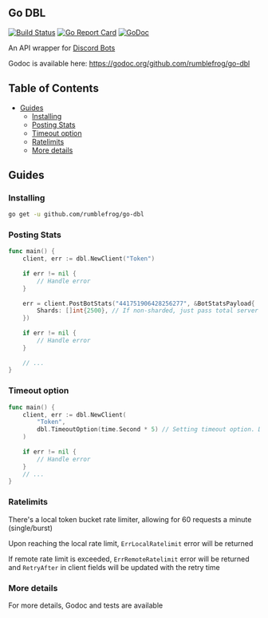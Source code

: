 ## Go DBL

[![Build Status](https://travis-ci.com/rumblefrog/go-dbl.svg?branch=master)](https://travis-ci.com/rumblefrog/go-dbl)
[![Go Report Card](https://goreportcard.com/badge/github.com/rumblefrog/go-dbl)](https://goreportcard.com/report/github.com/rumblefrog/go-dbl)
[![GoDoc](https://godoc.org/github.com/rumblefrog/go-dbl?status.svg)](https://godoc.org/github.com/rumblefrog/go-dbl)

An API wrapper for [Discord Bots](https://discordbots.org/)

Godoc is available here: https://godoc.org/github.com/rumblefrog/go-dbl

<!-- START doctoc generated TOC please keep comment here to allow auto update -->
<!-- DON'T EDIT THIS SECTION, INSTEAD RE-RUN doctoc TO UPDATE -->
## Table of Contents

- [Guides](#guides)
  - [Installing](#installing)
  - [Posting Stats](#posting-stats)
  - [Timeout option](#timeout-option)
  - [Ratelimits](#ratelimits)
  - [More details](#more-details)

<!-- END doctoc generated TOC please keep comment here to allow auto update -->

## Guides

### Installing

```bash
go get -u github.com/rumblefrog/go-dbl
```

### Posting Stats

```go
func main() {
	client, err := dbl.NewClient("Token")
	
	if err != nil {
		// Handle error
	}
	
	err = client.PostBotStats("441751906428256277", &BotStatsPayload{
		Shards: []int{2500}, // If non-sharded, just pass total server count as the only integer element
	})
	
	if err != nil {
		// Handle error
	}
	
	// ...
}
```

### Timeout option

```go
func main() {
	client, err := dbl.NewClient(
		"Token",
		dbl.TimeoutOption(time.Second * 5) // Setting timeout option. Default is 3 seconds
	)
	
	if err != nil {
		// Handle error
	}
	// ...
}
```

### Ratelimits

There's a local token bucket rate limiter, allowing for 60 requests a minute (single/burst)

Upon reaching the local rate limit, `ErrLocalRatelimit` error will be returned

If remote rate limit is exceeded, `ErrRemoteRatelimit` error will be returned and `RetryAfter` in client fields will be updated with the retry time

### More details

For more details, Godoc and tests are available
